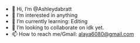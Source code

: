 - 👋 Hi, I’m @Ashleydabratt
- 👀 I’m interested in anything
- 🌱 I’m currently learning: Editing
- 💞️ I’m looking to collaborate on idk yet.
- 📫 How to reach me/Gmail: alaya6080@gmail.com

<!---
Ashleydabratt/Ashleydabratt is a ✨ special ✨ repository because its `README.md` (this file) appears on your GitHub profile.
You can click the Preview link to take a look at your changes.
--->
